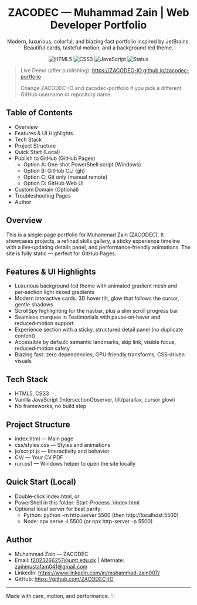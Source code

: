 <div align="center">

# ZACODEC — Muhammad Zain | Web Developer Portfolio

Modern, luxurious, colorful, and blazing‑fast portfolio inspired by JetBrains. Beautiful cards, tasteful motion, and a background‑led theme.

<p>
  <img alt="HTML5" src="https://img.shields.io/badge/HTML5-E34F26?style=for-the-badge&logo=html5&logoColor=white" />
  <img alt="CSS3" src="https://img.shields.io/badge/CSS3-1572B6?style=for-the-badge&logo=css3&logoColor=white" />
  <img alt="JavaScript" src="https://img.shields.io/badge/JavaScript-F7DF1E?style=for-the-badge&logo=javascript&logoColor=000" />
  <img alt="Status" src="https://img.shields.io/badge/Deployed%20via-GitHub%20Pages-0a7cff?style=for-the-badge&logo=github" />
</p>

</div>


> Live Demo (after publishing): https://ZACODEC-IO.github.io/zacodec-portfolio
>
> Change ZACODEC-IO and zacodec-portfolio if you pick a different GitHub username or repository name.


## Table of Contents
- Overview
- Features & UI Highlights
- Tech Stack
- Project Structure
- Quick Start (Local)
- Publish to GitHub (GitHub Pages)
  - Option A: One‑shot PowerShell script (Windows)
  - Option B: GitHub CLI (gh)
  - Option C: Git only (manual remote)
  - Option D: GitHub Web UI
- Custom Domain (Optional)
- Troubleshooting Pages
- Author


## Overview
This is a single‑page portfolio for Muhammad Zain (ZACODEC). It showcases projects, a refined skills gallery, a sticky experience timeline with a live‑updating details panel, and performance‑friendly animations. The site is fully static — perfect for GitHub Pages.


## Features & UI Highlights
- Luxurious background‑led theme with animated gradient mesh and per‑section light mixed gradients
- Modern interactive cards: 3D hover tilt, glow that follows the cursor, gentle shadows
- ScrollSpy highlighting for the navbar, plus a slim scroll progress bar
- Seamless marquee in Testimonials with pause‑on‑hover and reduced‑motion support
- Experience section with a sticky, structured detail panel (no duplicate content)
- Accessible by default: semantic landmarks, skip link, visible focus, reduced‑motion safety
- Blazing fast: zero dependencies, GPU‑friendly transforms, CSS‑driven visuals


## Tech Stack
- HTML5, CSS3
- Vanilla JavaScript (IntersectionObserver, tilt/parallax, cursor glow)
- No frameworks, no build step


## Project Structure
- index.html — Main page
- css/styles.css — Styles and animations
- js/script.js — Interactivity and behavior
- CV/ — Your CV PDF
- run.ps1 — Windows helper to open the site locally


## Quick Start (Local)
- Double‑click index.html, or
- PowerShell in this folder: Start-Process .\index.html
- Optional local server for best parity:
  - Python: python -m http.server 5500 (then http://localhost:5500)
  - Node: npx serve -l 5500 (or npx http-server -p 5500)


## Author
- Muhammad Zain — ZACODEC
- Email: f2023266257@umt.edu.pk | Alternate: zainmustafam041@gmail.com
- LinkedIn: https://www.linkedin.com/in/muhammad-zain007/
- GitHub: https://github.com/ZACODEC-IO

---
Made with care, motion, and performance. ✨
